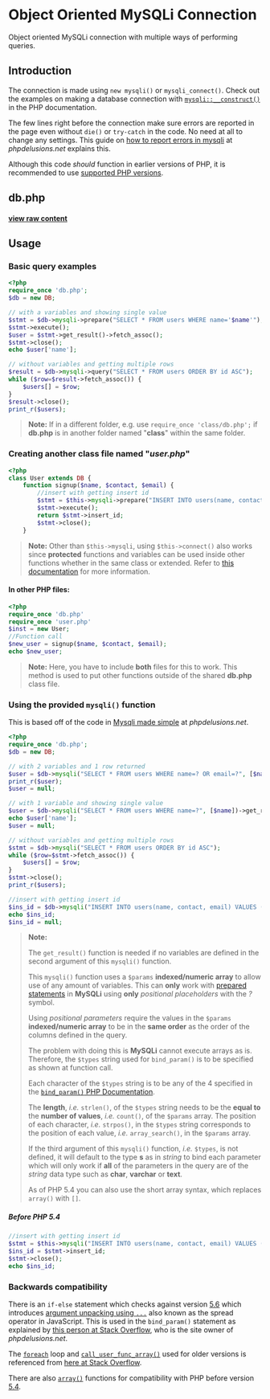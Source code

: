 # Object Oriented MySQLi Connection

Object oriented MySQLi connection with multiple ways of performing queries.

## Introduction

The connection is made using `new mysqli()` or  `mysqli_connect()`. Check out the examples on making a database connection with [`mysqli::__construct()`](https://secure.php.net/manual/en/mysqli.construct.php#refsect1-mysqli.construct-examples) in the PHP documentation.

The few lines right before the connection make sure errors are reported in the page even without `die()` or `try-catch` in the code. No need at all to change any settings. This guide on [how to report errors in mysqli](https://phpdelusions.net/mysqli/error_reporting) at *phpdelusions.net* explains this.

Although this code *should* function in earlier versions of PHP, it is recommended to use [supported PHP versions](https://secure.php.net/supported-versions.php).

## db.php

#### [view raw content](https://raw.githubusercontent.com/joshcangit/flexphpwrapper/oop/mysqli/db.php)

## Usage

### Basic query examples

```php
<?php
require_once 'db.php';
$db = new DB;

// with a variables and showing single value
$stmt = $db->mysqli->prepare("SELECT * FROM users WHERE name='$name'");
$stmt->execute();
$user = $stmt->get_result()->fetch_assoc();
$stmt->close();
echo $user['name'];

// without variables and getting multiple rows
$result = $db->mysqli->query("SELECT * FROM users ORDER BY id ASC");
while ($row=$result->fetch_assoc()) {
    $users[] = $row;
}
$result->close();
print_r($users);
```

> **Note:** If in a different folder, e.g. use `require_once 'class/db.php';` if **db.php** is in another folder named "**class**" within the same folder.

### Creating another class file named "*user.php*"

```php
<?php
class User extends DB {
    function signup($name, $contact, $email) {
        //insert with getting insert id
        $stmt = $this->mysqli->prepare("INSERT INTO users(name, contact, email) VALUES ('$name', '$contact', '$email')");
        $stmt->execute();
        return $stmt->insert_id;
        $stmt->close();
    }
```

> **Note:** Other than `$this->mysqli`, using `$this->connect()` also works since **protected** functions and variables can be used inside other functions whether in the same class or extended. Refer to [this documentation](https://secure.php.net/manual/en/language.oop5.visibility.php) for more information.

#### In other PHP files:

```php
<?php
require_once 'db.php'
require_once 'user.php'
$inst = new User;
//Function call
$new_user = signup($name, $contact, $email);
echo $new_user;
```

> **Note:** Here, you have to include **both** files for this to work. This method is used to put other functions outside of the shared **db.php** class file.

### Using the provided `mysqli()` function

This is based off of the code in [Mysqli made simple](https://phpdelusions.net/mysqli/simple) at *phpdelusions.net*.

```php
<?php
require_once 'db.php';
$db = new DB;

// with 2 variables and 1 row returned
$user = $db->mysqli("SELECT * FROM users WHERE name=? OR email=?", [$name, $email])->get_result()->fetch_row();
print_r($user);
$user = null;

// with 1 variable and showing single value
$user = $db->mysqli("SELECT * FROM users WHERE name=?", [$name])->get_result()->fetch_assoc();
echo $user['name'];
$user = null;

// without variables and getting multiple rows
$stmt = $db->mysqli("SELECT * FROM users ORDER BY id ASC");
while ($row=$stmt->fetch_assoc()) {
    $users[] = $row;
}
$stmt->close();
print_r($users);

//insert with getting insert id
$ins_id = $db->mysqli("INSERT INTO users(name, contact, email) VALUES (?, ?, ?)", [$name, $contact, $email], "sis")->insert_id;
echo $ins_id;
$ins_id = null;
```

> **Note:**
>
> The `get_result()` function is needed if no variables are defined in the second argument of this `mysqli()` function.
>
> This `mysqli()` function uses a `$params` **indexed/numeric array** to allow use of any amount of variables. This can **only** work with [prepared statements](https://secure.php.net/manual/en/mysqli.quickstart.prepared-statements.php) in **MySQLi** using **only** *positional placeholders* with the *?* symbol.
>
> Using *positional parameters* require the values in the `$params` **indexed/numeric array** to be in the **same order** as the order of the columns defined in the query.
>
> The problem with doing this is **MySQLi** cannot execute arrays as is. Therefore, the `$types` string used for `bind_param()` is to be specified as shown at function call.
>
> Each character of the `$types` string is to be any of the 4 specified in the [`bind_param()` PHP Documentation](https://secure.php.net/manual/en/mysqli-stmt.bind-param.php).
>
> The **length**, *i.e.* `strlen()`, of the `$types` string needs to be the **equal to** the **number of values**, *i.e.* `count()`, of the `$params` array. The position of each character, *i.e.* `strpos()`, in the `$types` string corresponds to the position of each value, *i.e.* `array_search()`, in the `$params` array.
>
> If the third argument of this `mysqli()` function, *i.e.* `$types`, is not defined, it will default to the type **s** as in *string* to bind each parameter which will only work if **all** of the parameters in the query are of the *string* data type such as **char**, **varchar** or **text**.
>
> As of PHP 5.4 you can also use the short array syntax, which replaces `array()` with `[]`.

##### Before PHP 5.4

```php
//insert with getting insert id
$stmt = $this->mysqli("INSERT INTO users(name, contact, email) VALUES (?, ?, ?)", array($name, $contact, $email), "sis");
$ins_id = $stmt->insert_id;
$stmt->close();
echo $ins_id;
```

### Backwards compatibility

There is an `if-else` statement which checks against version [5.6](https://secure.php.net/migration56.new-features) which introduces [argument unpacking using `...`](https://wiki.php.net/rfc/argument_unpacking) also known as the spread operator in JavaScript. This is used in the `bind_param()` statement as explained by [this person at Stack Overflow](https://stackoverflow.com/a/40718151), who is the site owner of *phpdelusions.net*.

The [`foreach`](https://secure.php.net/manual/en/control-structures.foreach.php) loop and [`call_user_func_array()`](https://secure.php.net/manual/en/function.call-user-func-array.php) used for older versions is referenced from [here at Stack Overflow](https://stackoverflow.com/a/35542447).

There are also [`array()`](https://secure.php.net/manual/en/language.types.array.php#language.types.array.syntax.array-func) functions for compatibility with PHP before version [5.4](https://secure.php.net/migration54.new-features).

